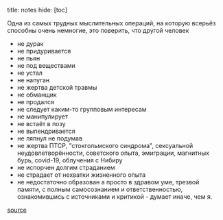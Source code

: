 title: notes
hide: [toc]

Одна из самых трудных мыслительных операций, на которую всерьёз способны очень немногие, это поверить, что другой человек

- не дурак
- не придуривается
- не пьян
- не под веществами
- не устал
- не напуган
- не жертва детской травмы
- не обманщик
- не продался
- не следует каким-то групповым интересам
- не манипулирует
- не встаёт в позу
- не выпендривается
- не ляпнул не подумав
- не жертва ПТСР, "стокгольмского синдрома", сексуальной неудовлетворённости, советского опыта, эмиграции, магнитных бурь, covid-19, облучения с Нибиру
- не испорчен долгим страданием
- не страдает от нехватки жизненного опыта
- не недостаточно образован
а просто в здравом уме, трезвой памяти, с полным самосознанием и ответственностью, ознакомившись с источниками и критикой - думает иначе, чем я.

<a href="https://vk.com/wall3898228_957">source</a>
